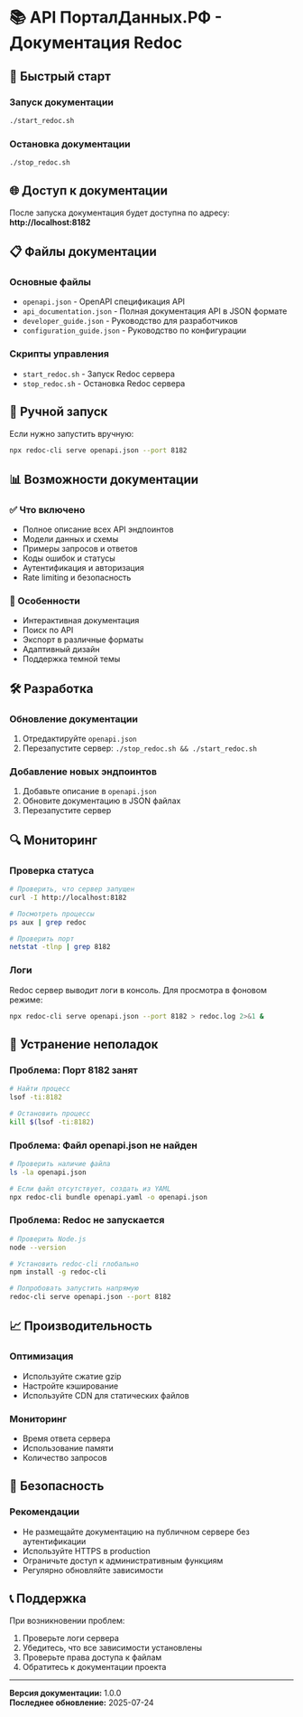 # 📚 API ПорталДанных.РФ - Документация Redoc

## 🚀 Быстрый старт

### Запуск документации
```bash
./start_redoc.sh
```

### Остановка документации
```bash
./stop_redoc.sh
```

## 🌐 Доступ к документации

После запуска документация будет доступна по адресу:
**http://localhost:8182**

## 📋 Файлы документации

### Основные файлы
- `openapi.json` - OpenAPI спецификация API
- `api_documentation.json` - Полная документация API в JSON формате
- `developer_guide.json` - Руководство для разработчиков
- `configuration_guide.json` - Руководство по конфигурации

### Скрипты управления
- `start_redoc.sh` - Запуск Redoc сервера
- `stop_redoc.sh` - Остановка Redoc сервера

## 🔧 Ручной запуск

Если нужно запустить вручную:
```bash
npx redoc-cli serve openapi.json --port 8182
```

## 📊 Возможности документации

### ✅ Что включено
- Полное описание всех API эндпоинтов
- Модели данных и схемы
- Примеры запросов и ответов
- Коды ошибок и статусы
- Аутентификация и авторизация
- Rate limiting и безопасность

### 🎯 Особенности
- Интерактивная документация
- Поиск по API
- Экспорт в различные форматы
- Адаптивный дизайн
- Поддержка темной темы

## 🛠️ Разработка

### Обновление документации
1. Отредактируйте `openapi.json`
2. Перезапустите сервер: `./stop_redoc.sh && ./start_redoc.sh`

### Добавление новых эндпоинтов
1. Добавьте описание в `openapi.json`
2. Обновите документацию в JSON файлах
3. Перезапустите сервер

## 🔍 Мониторинг

### Проверка статуса
```bash
# Проверить, что сервер запущен
curl -I http://localhost:8182

# Посмотреть процессы
ps aux | grep redoc

# Проверить порт
netstat -tlnp | grep 8182
```

### Логи
Redoc сервер выводит логи в консоль. Для просмотра в фоновом режиме:
```bash
npx redoc-cli serve openapi.json --port 8182 > redoc.log 2>&1 &
```

## 🚨 Устранение неполадок

### Проблема: Порт 8182 занят
```bash
# Найти процесс
lsof -ti:8182

# Остановить процесс
kill $(lsof -ti:8182)
```

### Проблема: Файл openapi.json не найден
```bash
# Проверить наличие файла
ls -la openapi.json

# Если файл отсутствует, создать из YAML
npx redoc-cli bundle openapi.yaml -o openapi.json
```

### Проблема: Redoc не запускается
```bash
# Проверить Node.js
node --version

# Установить redoc-cli глобально
npm install -g redoc-cli

# Попробовать запустить напрямую
redoc-cli serve openapi.json --port 8182
```

## 📈 Производительность

### Оптимизация
- Используйте сжатие gzip
- Настройте кэширование
- Используйте CDN для статических файлов

### Мониторинг
- Время ответа сервера
- Использование памяти
- Количество запросов

## 🔐 Безопасность

### Рекомендации
- Не размещайте документацию на публичном сервере без аутентификации
- Используйте HTTPS в production
- Ограничьте доступ к административным функциям
- Регулярно обновляйте зависимости

## 📞 Поддержка

При возникновении проблем:
1. Проверьте логи сервера
2. Убедитесь, что все зависимости установлены
3. Проверьте права доступа к файлам
4. Обратитесь к документации проекта

---

**Версия документации:** 1.0.0  
**Последнее обновление:** 2025-07-24 